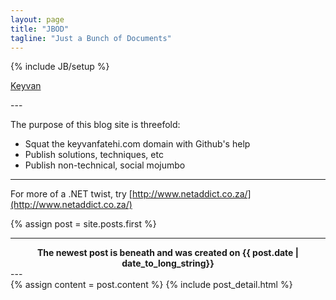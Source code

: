```yaml
---
layout: page
title: "JBOD"
tagline: "Just a Bunch of Documents"
---
```

{% include JB/setup %}

<script>
// I'm being silly :3
info = "p"+"h"+"o"+"n"+"e"+":"+" "+"["+"1"+"]"+"-"+"["+"7"+"2"+"7"+"]"+"-"+"["+"7"+"5"+"3"+"]"+"-"+"["+"9"+"8"+"2"+"6"+"]";
info += "\n"+"e"+"m"+"a"+"i"+"l"+":"+" "+"k"+"e"+"y"+"v"+"a"+"n"+"f"+"a"+"t"+"e"+"h"+"i"+"@"+"g"+"m"+"a"+"i"+"l"+"."+"c"+"o"+"m";
info += "\n"+"s"+"k"+"y"+"p"+"e"+":"+" "+"k"+"e"+"y"+"v"+"a"+"n"+"."+"f"+"a"+"t"+"e"+"h"+"i";
info += "\n"+"i"+"r"+"c"+"/"+"/"+"f"+"r"+"e"+"e"+"n"+"o"+"d"+"e"+":"+" "+"l"+"o"+"v"+"c"+"l"+"r"+"t"+"x"+"t";
info += "\n"+"t"+"w"+"i"+"t"+"t"+"e"+"r"+":"+" "+"@"+"l"+"o"+"v"+"c"+"l"+"r"+"t"+"x"+"t";
info += "\n"+"f"+"a"+"c"+"e"+"b"+"o"+"o"+"k"+":"+" "+"N"+"/"+"A";
info = btoa(info);

function toggle_more(el) {
  more = document.getElementById('more');
  if (el.innerHTML=='contact') {
    more.style.display = 'block';
    more.innerHTML = info;
    el.innerHTML = 'decode';
  }
  else {
    more.innerHTML = atob(info);
    el.style.display = 'none';
  }
}

function poke() {
  document.getElementById('bio').style.display = 'block';
  setTimeout(function(){
    this.onclick = function(){
      alert('what?');
    }
  }, 500)
}
</script>


<a href="#" onclick="poke(this)">Keyvan</a>
<div id="bio" style="display:none">
  I'm a software developer working with <a href="http://digitalfilmtree.com">motion picture experts</a> and living in Los Angeles.
  I appear to be writing ruby and coffeescript the most, with objective-c close in third.

  When in doubt, you'll probably know firstly if I'm still alive by checking my <a href="https://github.com/keyvanfatehi">github</a>
  <a href="#" onclick="toggle_more(this)">contact</a>
  <pre id="more" style="display:none">
  </pre>
</div>
---

The purpose of this blog site is threefold:
* Squat the keyvanfatehi.com domain with Github's help
* Publish solutions, techniques, etc
* Publish non-technical, social mojumbo

---

For more of a .NET twist, try [http://www.netaddict.co.za/](http://www.netaddict.co.za/)

{% assign post = site.posts.first %}

---
<center>
  <b>The newest post is beneath and was created on {{ post.date | date_to_long_string}}</b>
</center>
---

<div class="blog-index">  
  {% assign content = post.content %}
  {% include post_detail.html %}
</div>
